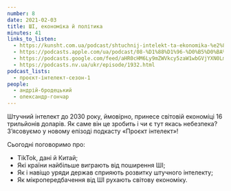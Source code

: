 ```yaml
---
number: 8
date: 2021-02-03
title: ШІ, економіка й політика
minutes: 41
links_to_listen:
  - https://kunsht.com.ua/podcast/shtuchnij-intelekt-ta-ekonomika-%e2%80%92-proyekt-intelekt/
  - https://podcasts.apple.com/ua/podcast/08-%D1%88%D1%96-%D0%B5%D0%BA%D0%BE%D0%BD%D0%BE%D0%BC%D1%96%D0%BA%D0%B0-%D0%B9-%D0%BF%D0%BE%D0%BB%D1%96%D1%82%D0%B8%D0%BA%D0%B0/id1534413713?i=1000507570819
  - https://podcasts.google.com/feed/aHR0cHM6Ly9mZWVkcy5zaW1wbGVjYXN0LmNvbS9pQ1h0ZWlTZQ/episode/ZTAzODQ5ZjctMzg3OC00YWQ2LTg5ZjEtYzBlYjI3MDc5ZTQ2?sa=X&ved=0CA0QkfYCahcKEwjYgJme-fv6AhUAAAAAHQAAAAAQAQ
  - https://podcasts.nv.ua/ukr/episode/1932.html
podcast_lists:
  - проєкт-інтелект-сезон-1
people:
  - андрій-бродецький
  - олександр-гончар
---
```


Штучний інтелект до 2030 року, ймовірно, принесе світовій економіці 16
трильйонів доларів. Як саме він це зробить і чи є тут якась небезпека?
З’ясовуємо у новому епізоді подкасту «Проєкт інтелект»!

Сьогодні поговоримо про:

- TikTok, дані й Китай;
- Які країни найбільше виграють від поширення ШІ;
- Як і навіщо уряди держав сприяють розвитку штучного інтелекту;
- Як мікропередбачення від ШІ рухають світову економіку.
